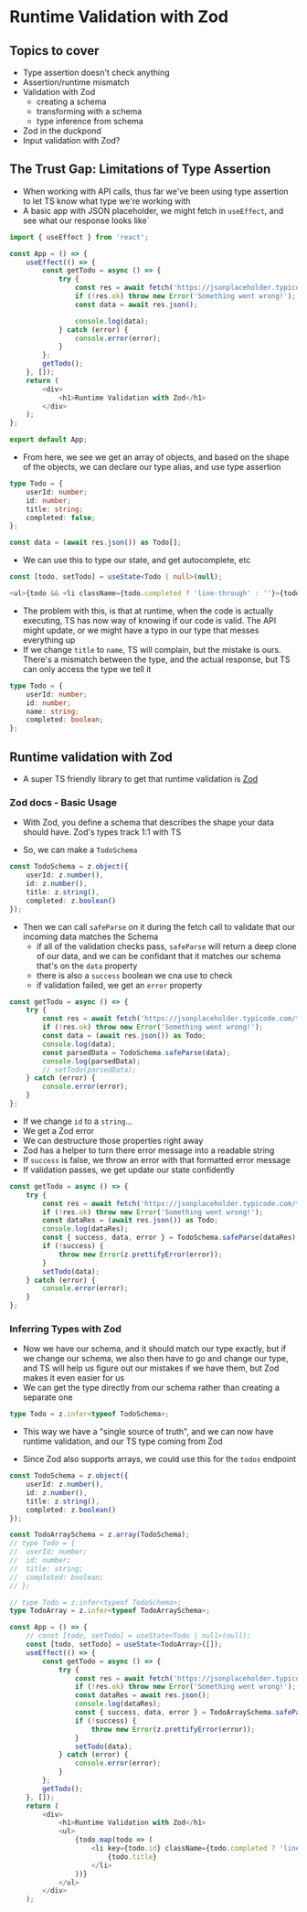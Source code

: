 # Runtime Validation with Zod

## Topics to cover

- Type assertion doesn't check anything
- Assertion/runtime mismatch
- Validation with Zod
  - creating a schema
  - transforming with a schema
  - type inference from schema
- Zod in the duckpond
- Input validation with Zod?

## The Trust Gap: Limitations of Type Assertion

- When working with API calls, thus far we've been using type assertion to let TS know what type we're working with
- A basic app with JSON placeholder, we might fetch in `useEffect`, and see what our response looks like`

```ts
import { useEffect } from 'react';

const App = () => {
	useEffect(() => {
		const getTodo = async () => {
			try {
				const res = await fetch('https://jsonplaceholder.typicode.com/todos/1');
				if (!res.ok) throw new Error('Something went wrong!');
				const data = await res.json();

				console.log(data);
			} catch (error) {
				console.error(error);
			}
		};
		getTodo();
	}, []);
	return (
		<div>
			<h1>Runtime Validation with Zod</h1>
		</div>
	);
};

export default App;
```

- From here, we see we get an array of objects, and based on the shape of the objects, we can declare our type alias, and use type assertion

```ts
type Todo = {
	userId: number;
	id: number;
	title: string;
	completed: false;
};

const data = (await res.json()) as Todo[];
```

- We can use this to type our state, and get autocomplete, etc

```ts
const [todo, setTodo] = useState<Todo | null>(null);

<ul>{todo && <li className={todo.completed ? 'line-through' : ''}>{todo.title}</li>}</ul>;
```

- The problem with this, is that at runtime, when the code is actually executing, TS has now way of knowing if our code is valid. The API might update, or we might have a typo in our type that messes everything up
- If we change `title` to `name`, TS will complain, but the mistake is ours. There's a mismatch between the type, and the actual response, but TS can only access the type we tell it

```ts
type Todo = {
	userId: number;
	id: number;
	name: string;
	completed: boolean;
};
```

## Runtime validation with Zod

- A super TS friendly library to get that runtime validation is [Zod](https://zod.dev/)

### Zod docs - Basic Usage

- With Zod, you define a schema that describes the shape your data should have. Zod's types track 1:1 with TS

- So, we can make a `TodoSchema`

```ts
const TodoSchema = z.object({
	userId: z.number(),
	id: z.number(),
	title: z.string(),
	completed: z.boolean()
});
```

- Then we can call `safeParse` on it during the fetch call to validate that our incoming data matches the Schema
  - if all of the validation checks pass, `safeParse` will return a deep clone of our data, and we can be confidant that it matches our schema that's on the `data` property
  - there is also a `success` boolean we cna use to check
  - if validation failed, we get an `error` property

```ts
const getTodo = async () => {
	try {
		const res = await fetch('https://jsonplaceholder.typicode.com/todos/1');
		if (!res.ok) throw new Error('Something went wrong!');
		const data = (await res.json()) as Todo;
		console.log(data);
		const parsedData = TodoSchema.safeParse(data);
		console.log(parsedData);
		// setTodo(parsedData);
	} catch (error) {
		console.error(error);
	}
};
```

- If we change `id` to a `string`...
- We get a Zod error
- We can destructure those properties right away
- Zod has a helper to turn there error message into a readable string
- If `success` is false, we throw an error with that formatted error message
- If validation passes, we get update our state confidently

```ts
const getTodo = async () => {
	try {
		const res = await fetch('https://jsonplaceholder.typicode.com/todos/1');
		if (!res.ok) throw new Error('Something went wrong!');
		const dataRes = (await res.json()) as Todo;
		console.log(dataRes);
		const { success, data, error } = TodoSchema.safeParse(dataRes);
		if (!success) {
			throw new Error(z.prettifyError(error));
		}
		setTodo(data);
	} catch (error) {
		console.error(error);
	}
};
```

### Inferring Types with Zod

- Now we have our schema, and it should match our type exactly, but if we change our schema, we also then have to go and change our type, and TS will help us figure out our mistakes if we have them, but Zod makes it even easier for us
- We can get the type directly from our schema rather than creating a separate one

```ts
type Todo = z.infer<typeof TodoSchema>;
```

- This way we have a "single source of truth", and we can now have runtime validation, and our TS type coming from Zod

- Since Zod also supports arrays, we could use this for the `todos` endpoint

```ts
const TodoSchema = z.object({
	userId: z.number(),
	id: z.number(),
	title: z.string(),
	completed: z.boolean()
});

const TodoArraySchema = z.array(TodoSchema);
// type Todo = {
// 	userId: number;
// 	id: number;
// 	title: string;
// 	completed: boolean;
// };

// type Todo = z.infer<typeof TodoSchema>;
type TodoArray = z.infer<typeof TodoArraySchema>;

const App = () => {
	// const [todo, setTodo] = useState<Todo | null>(null);
	const [todo, setTodo] = useState<TodoArray>([]);
	useEffect(() => {
		const getTodo = async () => {
			try {
				const res = await fetch('https://jsonplaceholder.typicode.com/todos/');
				if (!res.ok) throw new Error('Something went wrong!');
				const dataRes = await res.json();
				console.log(dataRes);
				const { success, data, error } = TodoArraySchema.safeParse(dataRes);
				if (!success) {
					throw new Error(z.prettifyError(error));
				}
				setTodo(data);
			} catch (error) {
				console.error(error);
			}
		};
		getTodo();
	}, []);
	return (
		<div>
			<h1>Runtime Validation with Zod</h1>
			<ul>
				{todo.map(todo => (
					<li key={todo.id} className={todo.completed ? 'line-through' : ''}>
						{todo.title}
					</li>
				))}
			</ul>
		</div>
	);
```
